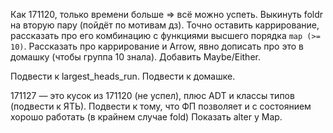 Как 171120, только времени больше => всё можно успеть.
Выкинуть foldr на вторую пару (пойдёт по мотивам дз).
Точно оставить каррирование, рассказать про его комбинацию с функциями высшего порядка `map (>= 10)`.
Рассказать про каррирование и Arrow, явно дописать про это в домашку (чтобы группа 10 знала).
Добавить Maybe/Either.

Подвести к largest_heads_run.
Подвести к домашке.

171127 — это кусок из 171120 (не успел), плюс ADT и классы типов (подвести к ЯТЬ).
Подвести к тому, что ФП позволяет и с состоянием хорошо работать (в крайнем случае fold)
Показать alter у Map.
